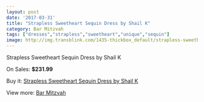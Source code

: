 ```yaml
---
layout: post
date: '2017-03-31'
title: "Strapless Sweetheart Sequin Dress by Shail K"
category: Bar Mitzvah
tags: ["dresses","strapless","sweetheart","unique","sequin"]
image: http://img.transblink.com/1435-thickbox_default/strapless-sweetheart-sequin-dress-by-shail-k.jpg
---
```

Strapless Sweetheart Sequin Dress by Shail K

On Sales: **$231.99**
<a href="https://www.transblink.com/en/bar-mitzvah/437-strapless-sweetheart-sequin-dress-by-shail-k.html"><amp-img layout="responsive" width="600" height="600" src="//img.transblink.com/1435-thickbox_default/strapless-sweetheart-sequin-dress-by-shail-k.jpg" alt="Strapless Sweetheart Sequin Dress by Shail K 0" /></a>

Buy it: [Strapless Sweetheart Sequin Dress by Shail K](https://www.transblink.com/en/bar-mitzvah/437-strapless-sweetheart-sequin-dress-by-shail-k.html "Strapless Sweetheart Sequin Dress by Shail K")

View more: [Bar Mitzvah](https://www.transblink.com/en/2-bar-mitzvah "Bar Mitzvah")